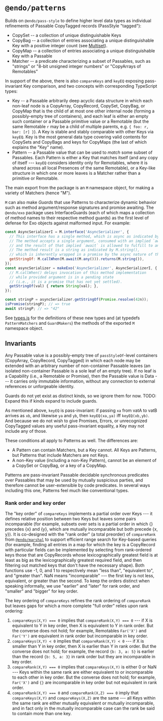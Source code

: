 # `@endo/patterns`

Builds on `@endo/pass-style` to define higher level data types as individual refinements of Passable CopyTagged records (PassStyle "tagged"):
   - CopySet -- a collection of unique distinguishable Keys
   - CopyBag -- a collection of entries associating a unique distinguishable Key with a positive integer count (see [Multiset](https://en.wikipedia.org/wiki/Multiset)).
   - CopyMap -- a collection of entries associating a unique distinguishable Key with a Passable
   - Matcher -- a predicate characterizing a subset of Passables, such as "strings" or "8-bit unsigned integer numbers" or "CopyArrays of Remotables"

In support of the above, there is also `compareKeys` and `keyEQ` exposing pass-invariant Key comparison, and two concepts with corresponding TypeScript types:
   - Key -- a Passable arbitrarily deep acyclic data structure in which each non-leaf node is a CopyArray, CopyRecord, CopySet, CopyBag, or CopyMap that is the child of at most one other internal node (forming a possibly-empty tree of containers), and each leaf is either an empty such container or a Passable primitive value or a Remotable (but the same Remotable `r` may be a child of multiple parents, e.g. `{ foo: r, bar: [r] }`). A Key is stable and stably comparable with other Keys via `keyEQ`. Key is the most general data type covering valid contents for CopySets and CopyBags and keys for CopyMaps (the last of which explains the "Key" name).
   - Pattern -- a Passable value that can be used to *match* some subset of Passables. Each Pattern is either a Key that matches itself (and any copy of itself --- `keyEQ` considers identity only for Remotables, where it is shared across all local Presences of the same Remotable), or a Key-like structure in which one or more leaves is a Matcher rather than a primitive or Remotable.

The main export from the package is an `M` namespace object, for making a variety of Matchers (hence "M").

`M` can also make _Guards_ that use Patterns to characterize dynamic behavior such as method argument/response signatures and promise awaiting. The `@endo/exo` package uses InterfaceGuards (each of which maps a collection of method names to their respective method guards) as the first level of defense for Exo objects against malformed input. For example:
```js
const AsyncSerializerI = M.interface('AsyncSerializer', {
  // This interface has a single method, which is async as indicated by M.callWhen().
  // The method accepts a single argument, consumed with an implied `await` as indicated by M.await(),
  // and the result of that implied `await` is allowed to fulfill to any value per M.any().
  // The method result is a string as indicated by M.string(),
  // which is inherently wrapped in a promise by the async nature of the method.
  getStringOf: M.callWhen(M.await(M.any())).returns(M.string()),
});
const asyncSerializer = makeExo('AsyncSerializer', AsyncSerializerI, {
  // M.callWhen() delays invocation of this method implementation
  // while provided argument is in a pending state
  // (i.e., it is a promise that has not yet settled).
  getStringOf(val) { return String(val); },
});

const stringP = asyncSerializer.getStringOf(Promise.resolve(42n));
isPromise(stringP); // => true
await stringP; // => "42"
```

See [types.js](./src/types.js) for the definitions of these new types and (at typedefs `PatternMatchers` and `GuardMakers`) the methods of the exported `M` namespace object.

## Invariants

Any Passable value is a possibly-empty tree of `passStyleOf`-level containers (CopyArray, CopyRecord, CopyTagged) in which each node may be extended with an arbitrary number of non-container Passable leaves (an isolated non-container Passable is a sole leaf of an empty tree).
If no leaf is a Capability (i.e., a Remotable or Promise), then the Passable value is Data --- it carries only immutable information, without any connection to external references or unforgeable identity.

Guards do not yet exist as distinct kinds, so we ignore them for now. TODO: Expand this if kinds expand to include guards.

As mentioned above, `keyEQ` is pass-invariant: if passing `xa` from vatA to vatB arrives as `xb`, and likewise `ya` and `yb`, then `keyEQ(xa,ya)` iff `keyEQ(xb,yb)`. And because we do not wish to give Promises, Errors, or unrecognized CopyTagged values any useful pass-invariant equality, a Key may not include any of those.

These conditions all apply to Patterns as well. The differences are:
   * A Pattern can contain Matchers, but a Key cannot. All Keys are Patterns, but Patterns that include Matchers are not Keys.
   * A non-Key value (including a non-Key Pattern), cannot be an element of a CopySet or CopyBag, or a key of a CopyMap.

Patterns are pass-invariant Passable decidable synchronous predicates over Passables that may be used by mutually suspicious parties, and therefore cannot be user-extensible by code predicates. In several ways including this one, Patterns feel much like conventional types.

### Rank order and key order

The "key order" of `compareKeys` implements a partial order over Keys --- it defines relative position between two Keys but leaves some pairs incomparable (for example, subsets over sets is a partial order in which {} precedes {x} and {y}, which are mutually incomparable but both precede {x, y}).
It is co-designed with the "rank order" (a total preorder) of `compareRank` from [`@endo/marshal`](https://www.npmjs.com/package/@endo/marshal) to support efficient range search for Key-based queries (for example, finding all entries in a map for which the key is a CopyRecord with particular fields can be implemented by selecting from rank-ordered keys those that are CopyRecords whose lexicographically greatest field is at least as big as the lexicographically greatest required field, and then filtering out matched keys that don't have the necessary shape).
Both functions use -1, 0, and 1 to respectively mean "less than", "equivalent to", and "greater than".
NaN means "incomparable" --- the first key is not less, equivalent, or greater than the second.
To keep the orders distinct when speaking informally, we use "earlier" and "later" for rank order, and "smaller" and "bigger" for key order.

The key ordering of `compareKeys` refines the rank ordering of `compareRank` but leaves gaps for which a more complete "full order" relies upon rank ordering:
1. `compareKeys(X,Y) === 0` implies that `compareRank(X,Y) === 0` --- if X
   is equivalent to Y in key order, then X is equivalent to Y in rank order.
   But the converse does not hold; for example, Remotables `Far('X')` and
   `Far('Y')` are equivalent in rank order but incomparable in key order.
2. `compareKeys(X,Y) < 0` implies that `compareRank(X,Y) < 0` --- if X is
   smaller than Y in key order, then X is earlier than Y in rank order.
   But the converse does not hold; for example, the record `{b: 3, a: 5}`
   is earlier than the record `{b: 5, a: 3}` in rank order but they are
   incomparable in key order.
3. `compareRank(X,Y) === 0` implies that `compareKeys(X,Y)` is either
   0 or NaN --- Keys within the same rank are either equivalent to or
   incomparable to each other in key order. But the converse does not hold;
   for example, `Far('X')` and `{}` are incomparable in key order but not
   equivalent in rank order.
4. `compareRank(X,Y) === 0` and `compareRank(X,Z) === 0` imply that
   `compareKeys(X,Y)` and `compareKeys(X,Z)` are the same --- all Keys within
   the same rank are either mutually equivalent or mutually incomparable, and
   in fact only in the mutually incomparable case can the rank be said to
   contain more than one key.
